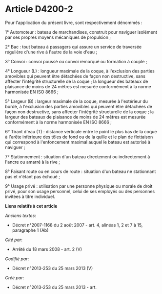 # Article D4200-2

Pour l'application du présent livre, sont respectivement dénommés :

1° Automoteur : bateau de marchandises, construit pour naviguer isolément par ses propres moyens mécaniques de propulsion ;

2° Bac : tout bateau à passagers qui assure un service de traversée régulière d'une rive à l'autre de la voie d'eau ;

3° Convoi : convoi poussé ou convoi remorqué ou formation à couple ;

4° Longueur (L) : longueur maximale de la coque, à l'exclusion des parties amovibles qui peuvent être détachées de façon non
destructive, sans affecter l'intégrité structurelle de la coque ; la longueur des bateaux de plaisance de moins de 24 mètres
est mesurée conformément à la norme harmonisée EN ISO 8666 ;

5° Largeur (B) : largeur maximale de la coque, mesurée à l'extérieur du bordé, à l'exclusion des parties amovibles qui
peuvent être détachées de façon non destructive, sans affecter l'intégrité structurelle de la coque ; la largeur des bateaux
de plaisance de moins de 24 mètres est mesurée conformément à la norme harmonisée EN ISO 8666 ;

6° Tirant d'eau (T) : distance verticale entre le point le plus bas de la coque à l'arête inférieure des tôles de fond ou de
la quille et le plan de flottaison qui correspond à l'enfoncement maximal auquel le bateau est autorisé à naviguer ;

7° Stationnement : situation d'un bateau directement ou indirectement à l'ancre ou amarré à la rive ;

8° Faisant route ou en cours de route : situation d'un bateau ne stationnant pas et n'étant pas échoué ;

9° Usage privé : utilisation par une personne physique ou morale de droit privé, pour son usage personnel, celui de ses
employés ou des personnes invitées à titre individuel.

**Liens relatifs à cet article**

_Anciens textes_:

  - Décret n°2007-1168 du 2 août 2007 - art. 4, alinéas 1, 2 et 7 à 15, paragraphe 1 (Ab)

_Cité par_:

  - Arrêté du 18 mars 2008 - art. 2 (V)

_Codifié par_:

  - Décret n°2013-253 du 25 mars 2013 (V)

_Créé par_:

  - Décret n°2013-253 du 25 mars 2013 - art.
